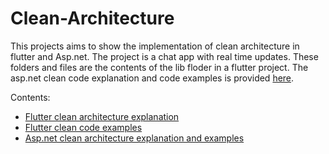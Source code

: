 # Clean-Architecture
This projects aims to show the implementation of clean architecture in flutter and Asp.net. 
The project is a chat app with real time updates.
These folders and files are the contents of the lib floder in a flutter project.
The asp.net clean code explanation and code examples is provided [here](project-context/as-clean-architecture.md).

Contents:

  - [Flutter clean architecture explanation](project-context/flutter-clean-architecture.md)
  - [Flutter clean code examples](project-context/flutter-clean-examples.md)
  - [Asp.net clean architecture explanation and examples](project-context/as-clean-architecture.md)


